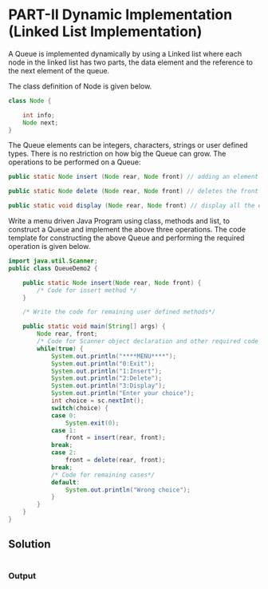 # PART-II Dynamic Implementation (Linked List Implementation) 
A Queue is implemented dynamically by using a Linked list where each node in the linked list has two parts, the data element and the reference to the next element of the queue.  

The class definition of Node is given below. 
```java
class Node {

    int info; 
    Node next; 
} 
```

The Queue elements can be integers, characters, strings or user defined types. There is no restriction on how big the Queue can grow. 
The operations to be performed on a Queue:
```java 
public static Node insert (Node rear, Node front) // adding an element x to the queue Q requires creation of node containing x and putting it next to the rear and rear points to the newly added element.  
```
```java
public static Node delete (Node rear, Node front) // deletes the front node from the queue Q 
```
```java
public static void display (Node rear, Node front) // display all the elements of the queue Q. 
```
Write a menu driven Java Program using class, methods and list, to construct a Queue and implement the above three operations. 
The code template for constructing the above Queue and performing the required operation is given below.
```java 
import java.util.Scanner; 
public class QueueDemo2 { 

    public static Node insert(Node rear, Node front) { 
        /* Code for insert method */
    } 

    /* Write the code for remaining user defined methods*/ 

    public static void main(String[] args) { 
        Node rear, front;
        /* Code for Scanner object declaration and other required code (if any)*/
        while(true) { 
            System.out.println("****MENU****"); 
            System.out.println("0:Exit"); 
            System.out.println("1:Insert"); 
            System.out.println("2:Delete"); 
            System.out.println("3:Display"); 
            System.out.println("Enter your choice"); 
            int choice = sc.nextInt(); 
            switch(choice) { 
            case 0: 
                System.exit(0); 
            case 1: 
                front = insert(rear, front); 
            break;
            case 2: 
                front = delete(rear, front); 
            break; 
            /* Code for remaining cases*/
            default: 
                System.out.println("Wrong choice"); 
            } 
        } 
    } 
}
```
## Solution
```java

```

### Output
```

```